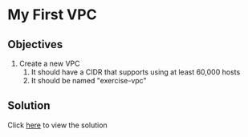 # My First VPC

## Objectives

1. Create a new VPC
   1. It should have a CIDR that supports using at least 60,000 hosts
   2. It should be named "exercise-vpc"

## Solution

Click [here](solution.md) to view the solution